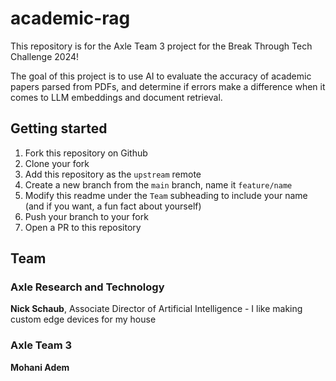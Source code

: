 # academic-rag

This repository is for the Axle Team 3 project for the Break Through Tech Challenge 2024!

The goal of this project is to use AI to evaluate the accuracy of academic papers parsed from PDFs, and determine if errors make a difference when it comes to LLM embeddings and document retrieval.

## Getting started

1. Fork this repository on Github
2. Clone your fork
3. Add this repository as the `upstream` remote
4. Create a new branch from the `main` branch, name it `feature/name`
5. Modify this readme under the `Team` subheading to include your name (and if you want, a fun fact about yourself)
6. Push your branch to your fork
7. Open a PR to this repository

## Team

### Axle Research and Technology

**Nick Schaub**, Associate Director of Artificial Intelligence - I like making custom edge devices for my house

### Axle Team 3

**Mohani Adem**

